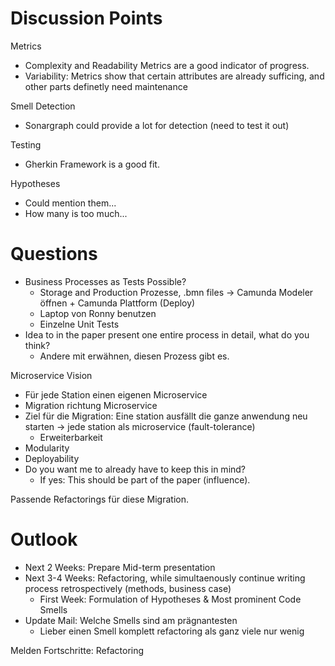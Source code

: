 # Discussion Points
Metrics
- Complexity and Readability Metrics are a good indicator of progress.
- Variability: Metrics show that certain attributes are already sufficing, and other parts definetly need maintenance

Smell Detection
- Sonargraph could provide a lot for detection (need to test it out)

Testing
- Gherkin Framework is a good fit.

Hypotheses
- Could mention them...
- How many is too much...

# Questions
- Business Processes as Tests Possible?
	- Storage and Production Prozesse, .bmn files -> Camunda Modeler öffnen + Camunda Plattform (Deploy)
	- Laptop von Ronny benutzen
	- Einzelne Unit Tests
- Idea to in the paper present one entire process in detail, what do you think?
	- Andere mit erwähnen, diesen Prozess gibt es.

Microservice Vision
- Für jede Station einen eigenen Microservice
- Migration richtung Microservice
- Ziel für die Migration: Eine station ausfällt die ganze anwendung neu starten -> jede station als microservice (fault-tolerance)
	- Erweiterbarkeit
- Modularity
- Deployability
- Do you want me to already have to keep this in mind?
	- If yes: This should be part of the paper (influence).

Passende Refactorings für diese Migration.

# Outlook
- Next 2 Weeks: Prepare Mid-term presentation
- Next 3-4 Weeks: Refactoring, while simultaenously continue writing process retrospectively (methods, business case)
	- First Week: Formulation of Hypotheses & Most prominent Code Smells
- Update Mail: Welche Smells sind am prägnantesten
	- Lieber einen Smell komplett refactoring als ganz viele nur wenig 

Melden Fortschritte: Refactoring
